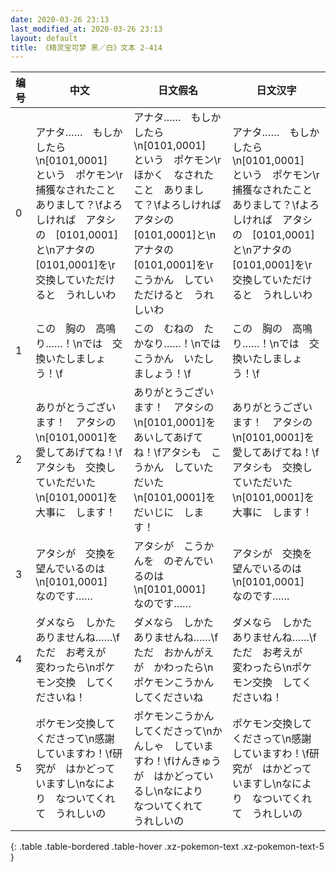 ```yaml
---
date: 2020-03-26 23:13
last_modified_at: 2020-03-26 23:13
layout: default
title: 《精灵宝可梦 黑／白》文本 2-414
---
```

| 编号 | 中文 | 日文假名 | 日文汉字 |
| ---- | ---- | ---- | --- |
| 0 | アナタ……　もしかしたら\n[0101,0001]　という　ポケモン\r捕獲なされたこと　ありまして？\fよろしければ　アタシの　[0101,0001]と\nアナタの　[0101,0001]を\r交換していただけると　うれしいわ | アナタ……　もしかしたら\n[0101,0001]　という　ポケモン\rほかく　なされたこと　ありまして？\fよろしければ　アタシの　[0101,0001]と\nアナタの　[0101,0001]を\rこうかん　していただけると　うれしいわ | アナタ……　もしかしたら\n[0101,0001]　という　ポケモン\r捕獲なされたこと　ありまして？\fよろしければ　アタシの　[0101,0001]と\nアナタの　[0101,0001]を\r交換していただけると　うれしいわ |
| 1 | この　胸の　高鳴り……！\nでは　交換いたしましょう！\f | この　むねの　たかなり……！\nでは　こうかん　いたしましょう！\f | この　胸の　高鳴り……！\nでは　交換いたしましょう！\f |
| 2 | ありがとうございます！　アタシの\n[0101,0001]を　愛してあげてね！\fアタシも　交換していただいた\n[0101,0001]を　大事に　します！ | ありがとうございます！　アタシの\n[0101,0001]を　あいしてあげてね！\fアタシも　こうかん　していただいた\n[0101,0001]を　だいじに　します！ | ありがとうございます！　アタシの\n[0101,0001]を　愛してあげてね！\fアタシも　交換していただいた\n[0101,0001]を　大事に　します！ |
| 3 | アタシが　交換を　望んでいるのは\n[0101,0001]　なのです…… | アタシが　こうかんを　のぞんでいるのは\n[0101,0001]　なのです…… | アタシが　交換を　望んでいるのは\n[0101,0001]　なのです…… |
| 4 | ダメなら　しかたありませんね……\fただ　お考えが　変わったら\nポケモン交換　してくださいね！ | ダメなら　しかたありませんね……\fただ　おかんがえが　かわったら\nポケモンこうかん　してくださいね | ダメなら　しかたありませんね……\fただ　お考えが　変わったら\nポケモン交換　してくださいね！ |
| 5 | ポケモン交換してくださって\n感謝していますわ！\f研究が　はかどっていますし\nなにより　なついてくれて　うれしいの | ポケモンこうかん　してくださって\nかんしゃ　していますわ！\fけんきゅうが　はかどっているし\nなにより　なついてくれて　うれしいの | ポケモン交換してくださって\n感謝していますわ！\f研究が　はかどっていますし\nなにより　なついてくれて　うれしいの |
{: .table .table-bordered .table-hover .xz-pokemon-text .xz-pokemon-text-5 }